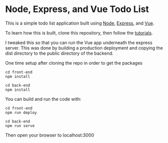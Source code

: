 # Node, Express, and Vue Todo List

This is a simple todo list application built using [Node](https://nodejs.org/en/), [Express](https://expressjs.com/), and [Vue](https://vuejs.org/).

To learn how this is built, clone this repository, then follow the [tutorials](/tutorials).

I tweaked this so that you can run the Vue app underneath the express server. This was done by building a production deployment and copying the dist directory to the public directory of the backend.

One time setup after cloning the repo in order to get the packages

```
cd front-end
npm install

cd back-end
npm install
```

You can build and run the code with:

```
cd front-end
npm run deploy

cd back-end
npm run serve
```

Then open your browser to localhost:3000
